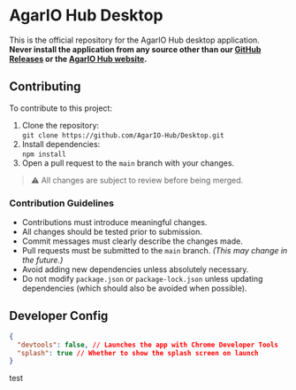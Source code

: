 # AgarIO Hub Desktop

This is the official repository for the AgarIO Hub desktop application.  
**Never install the application from any source other than our [GitHub Releases](https://github.com/AgarIO-Hub/Desktop/releases) or the [AgarIO Hub website](https://agariohub.xyz/download).**

## Contributing

To contribute to this project:

1. Clone the repository:  
    `git clone https://github.com/AgarIO-Hub/Desktop.git`
2. Install dependencies:  
    `npm install`
3. Open a pull request to the `main` branch with your changes.

> ⚠️ All changes are subject to review before being merged.

### Contribution Guidelines

- Contributions must introduce meaningful changes.
- All changes should be tested prior to submission.
- Commit messages must clearly describe the changes made.
- Pull requests must be submitted to the `main` branch. _(This may change in the future.)_
- Avoid adding new dependencies unless absolutely necessary.
- Do not modify `package.json` or `package-lock.json` unless updating dependencies (which should also be avoided when possible).

## Developer Config

```json
{
  "devtools": false, // Launches the app with Chrome Developer Tools
  "splash": true // Whether to show the splash screen on launch
}
```
test
